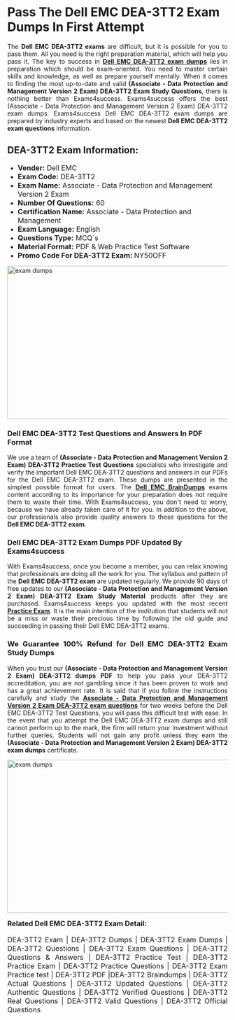 <h1><strong><strong>Pass The Dell EMC DEA-3TT2 Exam Dumps In First Attempt</strong></strong></h1> <p style="text-align:justify">The <strong>Dell EMC DEA-3TT2 exams</strong> are difficult, but it is possible for you to pass them. All you need is the right preparation material, which will help you pass it. The key to success in <a href="https://www.exams4success.com/dell-emc/dea-3tt2-pdf-exam-dumps"><strong>Dell EMC DEA-3TT2 exam dumps</strong></a> lies in preparation which should be exam-oriented. You need to master certain skills and knowledge, as well as prepare yourself mentally. When it comes to finding the most up-to-date and valid <strong>(Associate - Data Protection and Management Version 2 Exam) DEA-3TT2 Exam Study Questions</strong>, there is nothing better than Exams4success. Exams4success offers the best (Associate - Data Protection and Management Version 2 Exam) DEA-3TT2 exam dumps. Exams4success Dell EMC DEA-3TT2 exam dumps are prepared by industry experts and based on the newest <strong>Dell EMC DEA-3TT2 exam questions</strong> information.</p> <h2><strong><strong>DEA-3TT2 Exam Information:</strong></strong></h2> <ul> <li><span style="font-size:16px"><strong>Vender:</strong> Dell EMC</span></li> <li><span style="font-size:16px"><strong>Exam Code:</strong> DEA-3TT2</span></li> <li><span style="font-size:16px"><strong>Exam Name:</strong> Associate - Data Protection and Management Version 2 Exam</span></li> <li><span style="font-size:16px"><strong>Number Of Questions:</strong> 60</span></li> <li><span style="font-size:16px"><strong>Certification Name:</strong> Associate - Data Protection and Management</span></li> <li><span style="font-size:16px"><strong>Exam Language:</strong> English</span></li> <li><span style="font-size:16px"><strong>Questions Type:</strong> MCQ`s</span></li> <li><span style="font-size:16px"><strong>Material Format:</strong> PDF & Web Practice Test Software</span></li> <li><span style="font-size:16px"><strong>Promo Code For DEA-3TT2 Exam: </strong>NY50OFF</span></li> </ul> <p><a href="https://www.exams4success.com/dell-emc/dea-3tt2-pdf-exam-dumps" rel="no-follow"><img alt="exam dumps" src="https://www.certcollections.com/uploads/content/infrist1.png" style="height:350px; width:750px" /></a></p> <h3><strong>Dell EMC DEA-3TT2 Test Questions and Answers In PDF Format</strong></h3> <p style="text-align:justify">We use a team of <strong>(Associate - Data Protection and Management Version 2 Exam) DEA-3TT2 Practice Test Questions</strong> specialists who investigate and verify the important Dell EMC DEA-3TT2 questions and answers in our PDFs for the Dell EMC DEA-3TT2 exam. These dumps are presented in the simplest possible format for users. The <a href="https://www.exams4success.com/dell-emc-exam-dumps"><strong>Dell EMC BrainDumps</strong></a> exams content according to its importance for your preparation does not require them to waste their time. With Exams4success, you don't need to worry, because we have already taken care of it for you. In addition to the above, our professionals also provide quality answers to these questions for the<strong> Dell EMC DEA-3TT2 exam</strong>.</p> <h3><strong> Dell EMC DEA-3TT2 Exam Dumps PDF Updated By Exams4success</strong></h3> <p style="text-align:justify">With Exams4success, once you become a member, you can relax knowing that professionals are doing all the work for you. The syllabus and pattern of the <strong>Dell EMC DEA-3TT2 exam </strong>are updated regularly. We provide 90 days of free updates to our <strong>(Associate - Data Protection and Management Version 2 Exam) DEA-3TT2 Exam Study Material</strong> products after they are purchased. Exams4success keeps you updated with the most recent <a href="https://www.exams4success.com/"><strong>Practice Exam</strong></a>. It is the main intention of the institution that students will not be a miss or waste their precious time by following the old guide and succeeding in passing their Dell EMC DEA-3TT2 exams.</p> <h3 style="text-align:justify"><strong>We Guarantee 100% Refund for Dell EMC DEA-3TT2 Exam Study Dumps</strong></h3> <p style="text-align:justify">When you trust our <strong>(Associate - Data Protection and Management Version 2 Exam) DEA-3TT2 dumps PDF</strong> to help you pass your DEA-3TT2 accreditation, you are not gambling since it has been proven to work and has a great achievement rate. It is said that if you follow the instructions carefully and study the <a href="https://www.exams4success.com/dell-emc/dea-3tt2-pdf-exam-dumps"><strong>Associate - Data Protection and Management Version 2 Exam DEA-3TT2 exam questions</strong></a> for two weeks before the Dell EMC DEA-3TT2 Test Questions, you will pass this difficult test with ease. In the event that you attempt the Dell EMC DEA-3TT2 exam dumps and still cannot perform up to the mark, the firm will return your investment without further queries. Students will not gain any profit unless they earn the <strong>(Associate - Data Protection and Management Version 2 Exam) DEA-3TT2 exam dumps</strong> certificate.</p> <p style="text-align:justify"><a href="https://www.exams4success.com/dell-emc/dea-3tt2-pdf-exam-dumps" rel="no-follow"><img alt="exam dumps" src="https://www.certcollections.com/uploads/content/free_demo1.png" style="height:350px; width:750px" /></a></p> <p style="text-align:justify"><span style="font-size:16px"><strong>Related Dell EMC DEA-3TT2 Exam Detail:</strong></span><br /> <br /> <span style="font-size:16px">DEA-3TT2 Exam | DEA-3TT2 Dumps | DEA-3TT2 Exam Dumps | DEA-3TT2 Questions | DEA-3TT2 Exam Questions | DEA-3TT2 Questions & Answers | DEA-3TT2 Practice Test | DEA-3TT2 Practice Exam | DEA-3TT2 Practice Questions | DEA-3TT2 Exam Practice test | DEA-3TT2 PDF |DEA-3TT2 Braindumps | DEA-3TT2 Actual Questions | DEA-3TT2 Updated Questions | DEA-3TT2 Authentic Questions | DEA-3TT2 Verified Questions | DEA-3TT2 Real Questions | DEA-3TT2 Valid Questions | DEA-3TT2 Official Questions</span></p>
